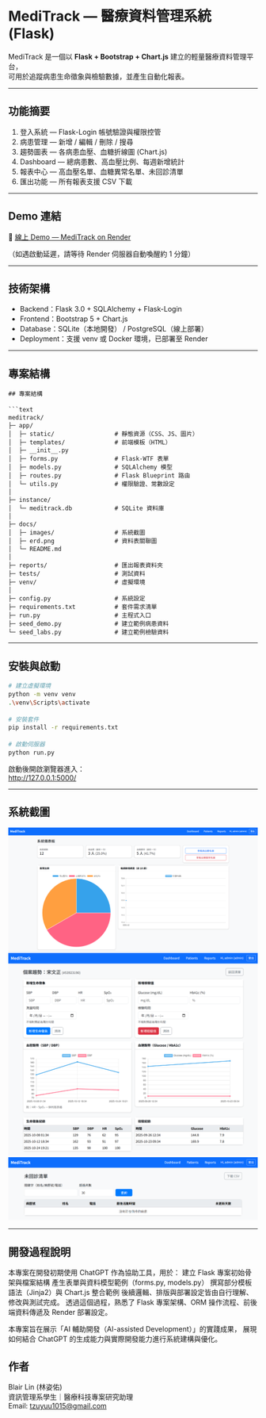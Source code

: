# MediTrack — 醫療資料管理系統 (Flask)

MediTrack 是一個以 **Flask + Bootstrap + Chart.js** 建立的輕量醫療資料管理平台，  
可用於追蹤病患生命徵象與檢驗數據，並產生自動化報表。

---

## 功能摘要

1. 登入系統 — Flask-Login 帳號驗證與權限控管  
2. 病患管理 — 新增 / 編輯 / 刪除 / 搜尋  
3. 趨勢圖表 — 各病患血壓、血糖折線圖 (Chart.js)  
4. Dashboard — 總病患數、高血壓比例、每週新增統計  
5. 報表中心 — 高血壓名單、血糖異常名單、未回診清單  
6. 匯出功能 — 所有報表支援 CSV 下載  

---

## Demo 連結

🔗 [線上 Demo — MediTrack on Render](https://meditrack-44rr.onrender.com/dashboard)

（如遇啟動延遲，請等待 Render 伺服器自動喚醒約 1 分鐘）

---

## 技術架構

- Backend：Flask 3.0 + SQLAlchemy + Flask-Login  
- Frontend：Bootstrap 5 + Chart.js  
- Database：SQLite（本地開發） / PostgreSQL（線上部署）
- Deployment：支援 venv 或 Docker 環境，已部署至 Render


---

## 專案結構

```text
## 專案結構

```text
meditrack/
├─ app/
│  ├─ static/                 # 靜態資源（CSS、JS、圖片）
│  ├─ templates/              # 前端模板（HTML）
│  ├─ __init__.py
│  ├─ forms.py                # Flask-WTF 表單
│  ├─ models.py               # SQLAlchemy 模型
│  ├─ routes.py               # Flask Blueprint 路由
│  └─ utils.py                # 權限驗證、常數設定
│
├─ instance/
│  └─ meditrack.db            # SQLite 資料庫
│
├─ docs/
│  ├─ images/                 # 系統截圖
│  ├─ erd.png                 # 資料表關聯圖
│  └─ README.md
│
├─ reports/                   # 匯出報表資料夾
├─ tests/                     # 測試資料
├─ venv/                      # 虛擬環境
│
├─ config.py                  # 系統設定
├─ requirements.txt           # 套件需求清單
├─ run.py                     # 主程式入口
├─ seed_demo.py               # 建立範例病患資料
└─ seed_labs.py               # 建立範例檢驗資料

```

---

## 安裝與啟動

```bash
# 建立虛擬環境
python -m venv venv
.\venv\Scripts\activate

# 安裝套件
pip install -r requirements.txt

# 啟動伺服器
python run.py
```

啟動後開啟瀏覽器進入：  
http://127.0.0.1:5000/

---

## 系統截圖

![Dashboard](images/dashboard.png)
![個案趨勢頁](images/patient-trend.png)
![未回診清單](images/report-overdue.png)

---

## 開發過程說明

本專案在開發初期使用 ChatGPT 作為協助工具，用於：
建立 Flask 專案初始骨架與檔案結構
產生表單與資料模型範例（forms.py, models.py）
撰寫部分模板語法（Jinja2）與 Chart.js 整合範例
後續邏輯、排版與部署設定皆由自行理解、修改與測試完成。
透過這個過程，熟悉了 Flask 專案架構、ORM 操作流程、前後端資料傳遞及 Render 部署設定。

本專案旨在展示「AI 輔助開發（AI-assisted Development）」的實踐成果，
展現如何結合 ChatGPT 的生成能力與實際開發能力進行系統建構與優化。

## 作者

Blair Lin (林姿佑)  
資訊管理系學生｜醫療科技專案研究助理  
Email: tzuyuu1015@gmail.com
